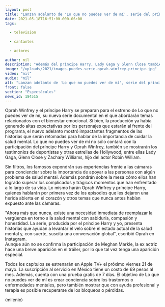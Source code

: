 ```yaml
---
layout: post
title: "Lanzan adelanto de 'Lo que no puedes ver de mí', serie del príncipe Harry y Oprah Winfrey"
date: 2021-05-18T16:51:00.000-06:00
tags:
  
  - televisiom
  
  - cantantes
  
  - actores
  
author: nil
description: "Además del príncipe Harry, Lady Gaga y Glenn Close también participarán en la serie documental, donde hablarán sin filtros de sus problemas de salud mental. "
image: "/uploads/2021/images-puedes-serie-oprah-winfrey-principe.jpg"
video: "nil"
audio: "nil"
alt: "Lanzan adelanto de 'Lo que no puedes ver de mí', serie del príncipe Harry y Oprah Winfrey"
front: false
section: "Espectáculos"
news_id: 184515
---
```


Oprah Winfrey y el príncipe Harry se preparan para el estreno de Lo que no puedes ver de mí, su nueva serie documental en el que abordarán temas relacionados con el bienestar emocional. Si bien, la producción ya había generado altas expectativas por los personajes que estarán al frente del programa, el nuevo adelanto mostró impactantes fragmentos de las historias que serán retomadas para hablar de la importancia de cuidar la salud mental.  Lo que no puedes ver de mí no sólo contará con la participación del príncipe Harry y Oprah Winfrey, también se mostrarán los testimonios de deportistas y otras estrellas de Hollywood, entre ellas Lady Gaga, Glenn Close y Zachary Williams, hijo del actor Robin William.

Sin filtros, los famosos expondrán sus experiencias frente a las cámaras para concienciar sobre la importancia de apoyar a las personas con algún problema de salud mental. Además pondrán sobre la mesa cómo ellos han logrado superar los complicados y trágicos momentos que han enfrentado a lo largo de su vida.  Lo mismo harán Oprah Winfrey y príncipe Harry, quienes hablarán por primera vez de los episodios que les dejaron una herida abierta en el corazón y otros temas que nunca antes habían expuesto ante las cámaras. 

"Ahora más que nunca, existe una necesidad inmediata de reemplazar la vergüenza en torno a la salud mental con sabiduría, compasión y honestidad. La serie, producida por el príncipe Harry y yo, presenta historias que ayudan a levantar el velo sobre el estado actual de la salud mental y, con suerte, suscita una conversación global", escribió Oprah en Instagram.  
Aunque aún no se confirma la participación de Meghan Markle, la ex actriz hace una breve aparición en el tráiler, por lo que tal vez tenga una aparición especial.  

Todos los capítulos se estrenarán en Apple TV+ el próximo viernes 21 de mayo. La suscripción al servicio en México tiene un costo de 69 pesos al mes. Además, cuenta con una prueba gratis de 7 días.  El objetivo de Lo que no puedes ver de mí es crear conciencia sobre los trastornos o enfermedades mentales, pero también mostrar que con ayuda profesional y terapia es posible recuperarse de los bloqueos o pérdidas.   

(milenio)